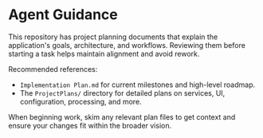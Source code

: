 # Agent Guidance

This repository has project planning documents that explain the application's goals, architecture, and workflows. Reviewing them before starting a task helps maintain alignment and avoid rework.

Recommended references:

- `Implementation Plan.md` for current milestones and high-level roadmap.
- The `ProjectPlans/` directory for detailed plans on services, UI, configuration, processing, and more.

When beginning work, skim any relevant plan files to get context and ensure your changes fit within the broader vision.

